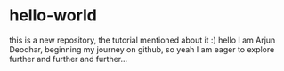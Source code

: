 # hello-world
this is a new repository, the tutorial mentioned about it :)
hello
I am Arjun Deodhar, beginning my journey on github, so yeah I am eager to explore further and further and further...
